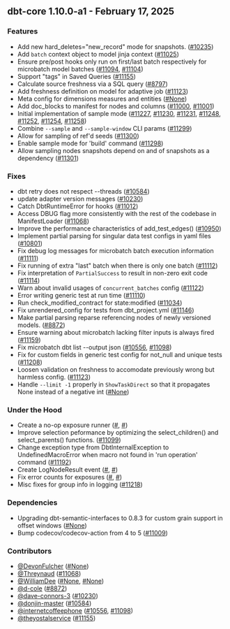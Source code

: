 ## dbt-core 1.10.0-a1 - February 17, 2025

### Features

- Add new hard_deletes="new_record" mode for snapshots. ([#10235](https://github.com/dbt-labs/dbt-core/issues/10235))
- Add `batch` context object to model jinja context ([#11025](https://github.com/dbt-labs/dbt-core/issues/11025))
- Ensure pre/post hooks only run on first/last batch respectively for microbatch model batches ([#11094](https://github.com/dbt-labs/dbt-core/issues/11094), [#11104](https://github.com/dbt-labs/dbt-core/issues/11104))
- Support "tags" in Saved Queries ([#11155](https://github.com/dbt-labs/dbt-core/issues/11155))
- Calculate source freshness via a SQL query ([#8797](https://github.com/dbt-labs/dbt-core/issues/8797))
- Add freshness definition on model for adaptive job ([#11123](https://github.com/dbt-labs/dbt-core/issues/11123))
- Meta config for dimensions measures and entities ([#None](https://github.com/dbt-labs/dbt-core/issues/None))
- Add doc_blocks to manifest for nodes and columns ([#11000](https://github.com/dbt-labs/dbt-core/issues/11000), [#11001](https://github.com/dbt-labs/dbt-core/issues/11001))
- Initial implementation of sample mode ([#11227](https://github.com/dbt-labs/dbt-core/issues/11227), [#11230](https://github.com/dbt-labs/dbt-core/issues/11230), [#11231](https://github.com/dbt-labs/dbt-core/issues/11231), [#11248](https://github.com/dbt-labs/dbt-core/issues/11248), [#11252](https://github.com/dbt-labs/dbt-core/issues/11252), [#11254](https://github.com/dbt-labs/dbt-core/issues/11254), [#11258](https://github.com/dbt-labs/dbt-core/issues/11258))
- Combine `--sample` and `--sample-window` CLI params ([#11299](https://github.com/dbt-labs/dbt-core/issues/11299))
- Allow for sampling of ref'd seeds ([#11300](https://github.com/dbt-labs/dbt-core/issues/11300))
- Enable sample mode for 'build' command ([#11298](https://github.com/dbt-labs/dbt-core/issues/11298))
- Allow sampling nodes snapshots  depend on and of snapshots as a dependency ([#11301](https://github.com/dbt-labs/dbt-core/issues/11301))

### Fixes

- dbt retry does not respect --threads ([#10584](https://github.com/dbt-labs/dbt-core/issues/10584))
- update adapter version messages ([#10230](https://github.com/dbt-labs/dbt-core/issues/10230))
- Catch DbtRuntimeError for hooks ([#11012](https://github.com/dbt-labs/dbt-core/issues/11012))
- Access DBUG flag more consistently with the rest of the codebase in ManifestLoader ([#11068](https://github.com/dbt-labs/dbt-core/issues/11068))
- Improve the performance characteristics of add_test_edges() ([#10950](https://github.com/dbt-labs/dbt-core/issues/10950))
- Implement partial parsing for singular data test configs in yaml files ([#10801](https://github.com/dbt-labs/dbt-core/issues/10801))
- Fix debug log messages for microbatch batch execution information ([#11111](https://github.com/dbt-labs/dbt-core/issues/11111))
- Fix running of extra "last" batch when there is only one batch ([#11112](https://github.com/dbt-labs/dbt-core/issues/11112))
- Fix interpretation of `PartialSuccess` to result in non-zero exit code ([#11114](https://github.com/dbt-labs/dbt-core/issues/11114))
- Warn about invalid usages of `concurrent_batches` config ([#11122](https://github.com/dbt-labs/dbt-core/issues/11122))
- Error writing generic test at run time ([#11110](https://github.com/dbt-labs/dbt-core/issues/11110))
- Run check_modified_contract for state:modified ([#11034](https://github.com/dbt-labs/dbt-core/issues/11034))
- Fix unrendered_config for tests from dbt_project.yml ([#11146](https://github.com/dbt-labs/dbt-core/issues/11146))
- Make partial parsing reparse referencing nodes of newly versioned models. ([#8872](https://github.com/dbt-labs/dbt-core/issues/8872))
- Ensure warning about microbatch lacking filter inputs is always fired ([#11159](https://github.com/dbt-labs/dbt-core/issues/11159))
- Fix microbatch dbt list --output json ([#10556](https://github.com/dbt-labs/dbt-core/issues/10556), [#11098](https://github.com/dbt-labs/dbt-core/issues/11098))
- Fix for custom fields in generic test config for not_null and unique tests ([#11208](https://github.com/dbt-labs/dbt-core/issues/11208))
- Loosen validation on freshness to accomodate previously wrong but harmless config. ([#11123](https://github.com/dbt-labs/dbt-core/issues/11123))
- Handle `--limit -1` properly in `ShowTaskDirect` so that it propagates None instead of a negative int ([#None](https://github.com/dbt-labs/dbt-core/issues/None))

### Under the Hood

- Create a no-op exposure runner ([#](https://github.com/dbt-labs/dbt-core/issues/), [#](https://github.com/dbt-labs/dbt-core/issues/))
- Improve selection peformance by optimizing the select_children() and select_parents() functions. ([#11099](https://github.com/dbt-labs/dbt-core/issues/11099))
- Change exception type from DbtInternalException to UndefinedMacroError when macro not found in 'run operation' command ([#11192](https://github.com/dbt-labs/dbt-core/issues/11192))
- Create LogNodeResult event ([#](https://github.com/dbt-labs/dbt-core/issues/), [#](https://github.com/dbt-labs/dbt-core/issues/))
- Fix error counts for exposures ([#](https://github.com/dbt-labs/dbt-core/issues/), [#](https://github.com/dbt-labs/dbt-core/issues/))
- Misc fixes for group info in logging ([#11218](https://github.com/dbt-labs/dbt-core/issues/11218))

### Dependencies

- Upgrading dbt-semantic-interfaces to 0.8.3 for custom grain support in offset windows ([#None](https://github.com/dbt-labs/dbt-core/issues/None))
- Bump codecov/codecov-action from 4 to 5 ([#11009](https://github.com/dbt-labs/dbt-core/issues/11009))

### Contributors
- [@DevonFulcher](https://github.com/DevonFulcher) ([#None](https://github.com/dbt-labs/dbt-core/issues/None))
- [@Threynaud](https://github.com/Threynaud) ([#11068](https://github.com/dbt-labs/dbt-core/issues/11068))
- [@WilliamDee](https://github.com/WilliamDee) ([#None](https://github.com/dbt-labs/dbt-core/issues/None), [#None](https://github.com/dbt-labs/dbt-core/issues/None))
- [@d-cole](https://github.com/d-cole) ([#8872](https://github.com/dbt-labs/dbt-core/issues/8872))
- [@dave-connors-3](https://github.com/dave-connors-3) ([#10230](https://github.com/dbt-labs/dbt-core/issues/10230))
- [@donjin-master](https://github.com/donjin-master) ([#10584](https://github.com/dbt-labs/dbt-core/issues/10584))
- [@internetcoffeephone](https://github.com/internetcoffeephone) ([#10556](https://github.com/dbt-labs/dbt-core/issues/10556), [#11098](https://github.com/dbt-labs/dbt-core/issues/11098))
- [@theyostalservice](https://github.com/theyostalservice) ([#11155](https://github.com/dbt-labs/dbt-core/issues/11155))
